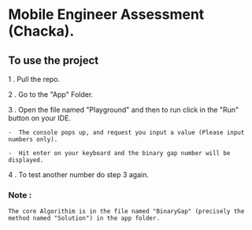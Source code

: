 # Mobile Engineer Assessment (Chacka).

## To use the project

1 . Pull the repo.

2 . Go to the "App" Folder. 

3 . Open the file named "Playground" and then to run click in the "Run" button on your IDE.

    -  The console pops up, and request you input a value (Please input numbers only).
  
    -  Hit enter on your keyboard and the binary gap number will be displayed.

4 . To test another number do step 3 again.

### Note : 
    The core Algorithim is in the file named "BinaryGap" (precisely the method named "Solution") in the app folder. 


